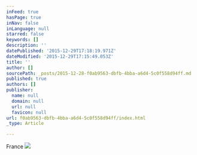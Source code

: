 ```yaml
---
inFeed: true
hasPage: true
inNav: false
inLanguage: null
starred: false
keywords: []
description: ''
datePublished: '2015-12-29T17:18:19.971Z'
dateModified: '2015-12-29T17:15:49.053Z'
title: ''
author: []
sourcePath: _posts/2015-12-28-f0ab9563-dbfb-4bba-a6d4-5c0f558d94ff.md
published: true
authors: []
publisher:
  name: null
  domain: null
  url: null
  favicon: null
url: f0ab9563-dbfb-4bba-a6d4-5c0f558d94ff/index.html
_type: Article

---
```

France
![](https://s3-us-west-2.amazonaws.com/the-grid-img/p/af084b0af12f08c16dd1f0de4afaef29fe950973.jpg)